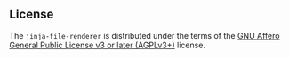 ## License
The `jinja-file-renderer` is distributed under the terms of the 
[GNU Affero General Public License v3 or later (AGPLv3+)](https://spdx.org/licenses/AGPL-3.0-or-later.html) license.
